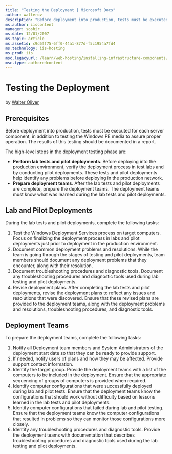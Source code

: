 ```yaml
---
title: "Testing the Deployment | Microsoft Docs"
author: walterov
description: "Before deployment into production, tests must be executed for each server component, in addition to testing the Windows PE media to assure proper operation...."
ms.author: iiscontent
manager: soshir
ms.date: 12/01/2007
ms.topic: article
ms.assetid: c9d5ff75-6ff0-44a1-877d-f5c1954a7fd4
ms.technology: iis-hosting
ms.prod: iis
msc.legacyurl: /learn/web-hosting/installing-infrastructure-components/testing-the-deployment
msc.type: authoredcontent
---
```

Testing the Deployment
====================
by [Walter Oliver](https://github.com/walterov)

## Prerequisites

Before deployment into production, tests must be executed for each server component, in addition to testing the Windows PE media to assure proper operation. The results of this testing should be documented in a report.

The high-level steps in the deployment testing phase are:

- **Perform lab tests and pilot deployments**. Before deploying into the production environment, verify the deployment process in test labs and by conducting pilot deployments. These tests and pilot deployments help identify any problems before deploying in the production network.
- **Prepare deployment teams**. After the lab tests and pilot deployments are complete, prepare the deployment teams. The deployment teams must know what was learned during the lab tests and pilot deployments.

## Lab and Pilot Deployments

During the lab tests and pilot deployments, complete the following tasks:

1. Test the Windows Deployment Services process on target computers. Focus on finalizing the deployment process in labs and pilot deployments just prior to deployment in the production environment.
2. Document common deployment problems and resolutions. While the team is going through the stages of testing and pilot deployments, team members should document any deployment problems that they encounter, along with their resolution.
3. Document troubleshooting procedures and diagnostic tools. Document any troubleshooting procedures and diagnostic tools used during lab testing and pilot deployments.
4. Revise deployment plans. After completing the lab tests and pilot deployments, revise the deployment plans to reflect any issues and resolutions that were discovered. Ensure that these revised plans are provided to the deployment teams, along with the deployment problems and resolutions, troubleshooting procedures, and diagnostic tools.

## Deployment Teams

To prepare the deployment teams, complete the following tasks:

1. Notify all Deployment team members and System Administrators of the deployment start date so that they can be ready to provide support.
2. If needed, notify users of plans and how they may be affected. Provide support contact information.
3. Identify the target group. Provide the deployment teams with a list of the computers to be included in the deployment. Ensure that the appropriate sequencing of groups of computers is provided when required.
4. Identify computer configurations that were successfully deployed during lab and pilot tests. Ensure that the deployment teams know the configurations that should work without difficulty based on lessons learned in the lab tests and pilot deployments.
5. Identify computer configurations that failed during lab and pilot testing. Ensure that the deployment teams know the computer configurations that resulted in problems so they can monitor those configurations more closely.
6. Identify any troubleshooting procedures and diagnostic tools. Provide the deployment teams with documentation that describes troubleshooting procedures and diagnostic tools used during the lab testing and pilot deployments.